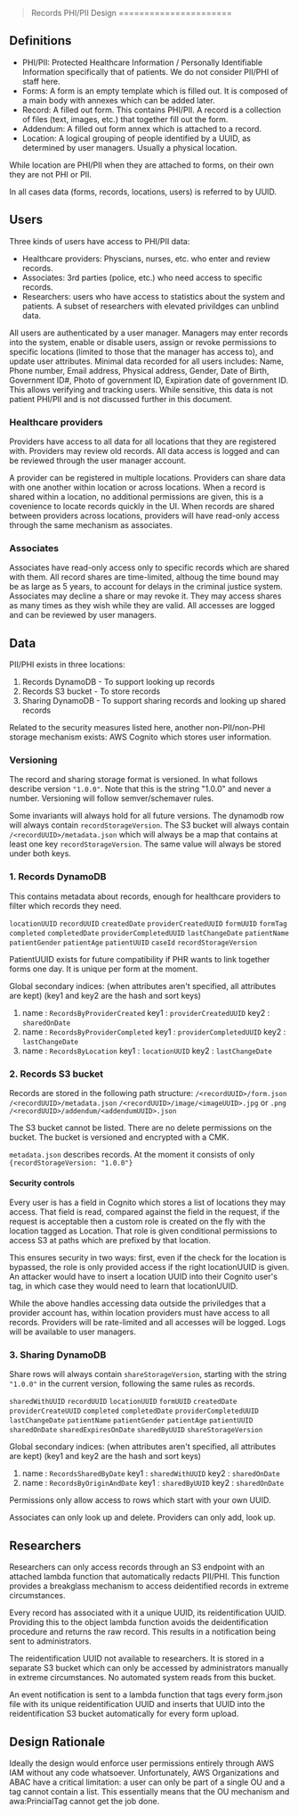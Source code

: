>Records PHI/PII Design
======================

## Definitions

- PHI/PII: Protected Healthcare Information / Personally Identifiable
  Information specifically that of patients. We do not consider PII/PHI of staff
  here.
- Forms: A form is an empty template which is filled out. It is composed of a
  main body with annexes which can be added later.
- Record: A filled out form. This contains PHI/PII. A record is a collection of
  files (text, images, etc.) that together fill out the form.
- Addendum: A filled out form annex which is attached to a record.
- Location: A logical grouping of people identified by a UUID, as determined by
  user managers. Usually a physical location.

While location are PHI/PII when they are attached to forms, on their own they
are not PHI or PII.

In all cases data (forms, records, locations, users) is referred to by UUID.

## Users

Three kinds of users have access to PHI/PII data:
- Healthcare providers: Physcians, nurses, etc. who enter and review records.
- Associates: 3rd parties (police, etc.) who need access to specific records.
- Researchers: users who have access to statistics about the system and
  patients. A subset of researchers with elevated privildges can unblind data.

All users are authenticated by a user manager. Managers may enter records into
the system, enable or disable users, assign or revoke permissions to specific
locations (limited to those that the manager has access to), and update user
attributes. Minimal data recorded for all users includes: Name, Phone number,
Email address, Physical address, Gender, Date of Birth, Government ID#, Photo of
government ID, Expiration date of government ID. This allows verifying and
tracking users. While sensitive, this data is not patient PHI/PII and is not
discussed further in this document.

### Healthcare providers

Providers have access to all data for all locations that they are registered
with. Providers may review old records. All data access is logged and can be
reviewed through the user manager account.

A provider can be registered in multiple locations. Providers can share data
with one another within location or across locations. When a record is shared
within a location, no additional permissions are given, this is a covenience to
locate records quickly in the UI. When records are shared between providers
across locations, providers will have read-only access through the same
mechanism as associates.

### Associates

Associates have read-only access only to specific records which are shared with
them. All record shares are time-limited, althoug the time bound may be as large
as 5 years, to account for delays in the criminal justice system. Associates may
decline a share or may revoke it. They may access shares as many times as they
wish while they are valid. All accesses are logged and can be reviewed by user
managers.

## Data

PII/PHI exists in three locations:
1. Records DynamoDB - To support looking up records
2. Records S3 bucket - To store records
3. Sharing DynamoDB - To support sharing records and looking up shared records

Related to the security measures listed here, another non-PII/non-PHI storage
mechanism exists: AWS Cognito which stores user information.

### Versioning

The record and sharing storage format is versioned. In what follows describe
version `"1.0.0"`. Note that this is the string "1.0.0" and never a
number. Versioning will follow semver/schemaver rules.

Some invariants will always hold for all future versions. The dynamodb row will
always contain `recordStorageVersion`. The S3 bucket will always contain
`/<recordUUID>/metadata.json` which will always be a map that contains at least
one key `recordStorageVersion`. The same value will always be stored under both
keys.

### 1. Records DynamoDB

This contains metadata about records, enough for healthcare providers to filter
which records they need.

`locationUUID`
`recordUUID`
`createdDate`
`providerCreatedUUID`
`formUUID`
`formTag`
`completed`
`completedDate`
`providerCompletedUUID`
`lastChangeDate`
`patientName`
`patientGender`
`patientAge`
`patientUUID`
`caseId`
`recordStorageVersion`

PatientUUID exists for future compatibility if PHR wants to link together forms
one day.  It is unique per form at the moment.

Global secondary indices:
      (when attributes aren't specified, all attributes are kept)
      (key1 and key2 are the hash and sort keys)

  1. name       : `RecordsByProviderCreated`
     key1       : `providerCreatedUUID`
     key2       : `sharedOnDate`
  2. name       : `RecordsByProviderCompleted`
     key1       : `providerCompletedUUID`
     key2       : `lastChangeDate`
  3. name       : `RecordsByLocation`
     key1       : `locationUUID`
     key2       : `lastChangeDate`

### 2. Records S3 bucket

Records are stored in the following path structure:
`/<recordUUID>/form.json`
`/<recordUUID>/metadata.json`
`/<recordUUID>/image/<imageUUID>.jpg` or `.png`
`/<recordUUID>/addendum/<addendumUUID>.json`

The S3 bucket cannot be listed. There are no delete permissions on the bucket.
The bucket is versioned and encrypted with a CMK.

`metadata.json` describes records. At the moment it consists of only
`{recordStorageVersion: "1.0.0"}`

#### Security controls

Every user is has a field in Cognito which stores a list of locations they may
access. That field is read, compared against the field in the request, if the
request is acceptable then a custom role is created on the fly with the location
tagged as Location. That role is given conditional permissions to access S3 at
paths which are prefixed by that location.

This ensures security in two ways: first, even if the check for the location is
bypassed, the role is only provided access if the right locationUUID is
given. An attacker would have to insert a location UUID into their Cognito
user's tag, in which case they would need to learn that locationUUID.

While the above handles accessing data outside the priviledges that a provider
account has, within location providers must have access to all
records. Providers will be rate-limited and all accesses will be logged. Logs
will be available to user managers.

### 3. Sharing DynamoDB

Share rows will always contain `shareStorageVersion`, starting with the string
`"1.0.0"` in the current version, following the same rules as records.

`sharedWithUUID`
`recordUUID`
`locationUUID`
`formUUID`
`createdDate`
`providerCreateUUID`
`completed`
`completedDate`
`providerCompletedUUID`
`lastChangeDate`
`patientName`
`patientGender`
`patientAge`
`patientUUID`
`sharedOnDate`
`sharedExpiresOnDate`
`sharedByUUID`
`shareStorageVersion`

Global secondary indices:
      (when attributes aren't specified, all attributes are kept)
      (key1 and key2 are the hash and sort keys)

  1. name       : `RecordsSharedByDate`
     key1       : `sharedWithUUID`
     key2       : `sharedOnDate`
  2. name       : `RecordsByOriginAndDate`
     key1       : `sharedByUUID`
     key2       : `sharedOnDate`

Permissions only allow access to rows which start with your own UUID.

Associates can only look up and delete. Providers can only add, look up.

## Researchers

Researchers can only access records through an S3 endpoint with an attached
lambda function that automatically redacts PII/PHI. This function provides a
breakglass mechanism to access deidentified records in extreme circumstances.

Every record has associated with it a unique UUID, its reidentification
UUID. Providing this to the object lambda function avoids the deidentification
procedure and returns the raw record. This results in a notification being sent
to administrators.

The reidentification UUID not available to researchers. It is stored in a
separate S3 bucket which can only be accessed by administrators manually in
extreme circumstances. No automated system reads from this bucket.

An event notification is sent to a lambda function that tags every form.json
file with its unique reidentification UUID and inserts that UUID into the
reidentification S3 bucket automatically for every form upload.


Design Rationale
----------------

Ideally the design would enforce user permissions entirely through AWS IAM
without any code whatsoever. Unfortunately, AWS Organizations and ABAC have a
critical limitation: a user can only be part of a single OU and a tag cannot
contain a list. This essentially means that the OU mechanism and awa:PrincialTag
cannot get the job done.
